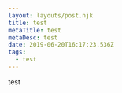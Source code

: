 ```yaml
---
layout: layouts/post.njk
title: test
metaTitle: test
metaDesc: test
date: 2019-06-20T16:17:23.536Z
tags:
  - test
---
```

test
